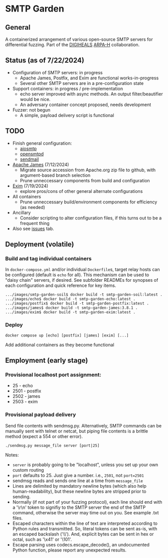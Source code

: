 # SMTP Garden

## General

A containerized arrangement of various open-source SMTP servers for differential fuzzing.  Part of the [DIGIHEALS](https://github.com/narfindustries/digiheals-public) [ARPA-H](https://arpa-h.gov/) collaboration.

## Status (as of 7/22/2024)
- Configuration of SMTP servers: in progress
  - Apache James, Postfix, and Exim are functional works-in-progress
  - Several other SMTP servers are in a pre-configuration state
- Support containers: in progress / pre-implementation
  - echo server improved with async methods.  An output filter/beautifier would be nice.
  - An adversary container concept proposed, needs development
- Fuzzer: not begun
  - A simple, payload delivery script is functional

## TODO
- Finish general configuration:
  - [aiosmtp](images/aiosmtp)
  - [opensmtpd](images/opensmtpd)
  - [sendmail](images/sendmail)
- [Apache James](images/james) (7/12/2024)
  - Migrate source accession from Apache.org zip file to github, with argument-based branch selection
  - Prune unneccessary components from build and configuration
- [Exim](images/exim) (7/19/2024)
  - explore pros/cons of other general alternate configurations
- All containers
  - Prune unneccessary build/environment components for efficiency (as needed)
- Ancillary
  - Consider scripting to alter configuration files, if this turns out to be a frequent thing
- Also see [issues](https://github.com/kenballus/smtp-garden/issues) tab.


## Deployment (volatile)
### Build and tag individual containers
In `docker-compose.yml` and/or individual `Dockerfile`s, target relay hosts can be configured (default is `echo` for all).  This mechanism can be used to "daisy chain" servers, if desired.  See subfolder READMEs for synopses of each configuration and quick reference for key items.

```
.../images/smtp-garden-soil$ docker build -t smtp-garden-soil:latest .
.../images/echo$ docker build -t smtp-garden-echo:latest .
.../images/postfix$ docker build -t smtp-garden-postfix:latest .
.../images/james$ docker build -t smtp-garden-james:3.8.1 .
.../images/exim$ docker build -t smtp-garden-exim:latest .
```
### Deploy

```
docker compose up [echo] [postfix] [james] [exim] [...]
```
Add additional containers as they become functional


## Employment (early stage)
### Provisional localhost port assignment:
- 25 - echo
- 2501 - postfix
- 2502 - james
- 2503 - exim

### Provisional payload delivery

Send file contents with sendmsg.py.  Alternatively, SMTP commands can be manually sent with telnet or netcat, but piping file contents is a brittle method (expect a 554 or other error).

```
./sendmsg.py message_file server [port|25]
```
Notes:
- `server` is probably going to be "localhost", unless you set up your own custom routing
- `port` defaults to 25. Just give a number. i.e., `2501`, not `port=2501`
- sendmsg reads and sends one line at a time from `message_file`
- Lines are delimited by mandatory newline bytes (which also help human-readability), but these newline bytes are stripped prior to sending.
- Normally (if not part of your fuzzing protocol), each line should end with a '\r\n' token to signifiy to the SMTP server the end of the SMTP command, otherwise the server may time out on you.  See example .txt files.
- Escaped characters within the line of text are interpreted according to Python rules and transmitted.  So, literal tokens can be sent as-is, with an escaped backslash ('\\\\').  And, explicit bytes can be sent in hex or octal, such as '\x41' or '\101'.
- Escape parsing uses codecs.escape_decode(), an undocumented Python function, please report any unexpected results.
